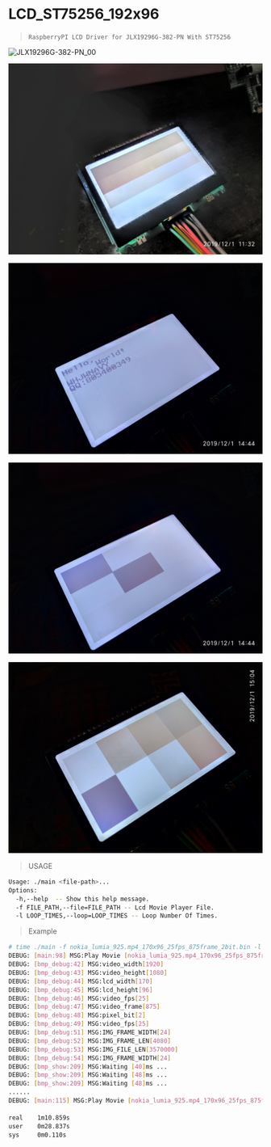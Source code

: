 # LCD_ST75256_192x96

> `RaspberryPI LCD Driver for JLX19296G-382-PN With ST75256`

![JLX19296G-382-PN_00](doc/JLX19296G-382-PN_00.jpg)

![JLX19296G-382-PN_01](doc/JLX19296G-382-PN_01.jpg)

![JLX19296G-382-PN_02](doc/JLX19296G-382-PN_02.jpg)

![JLX19296G-382-PN_03](doc/JLX19296G-382-PN_03.jpg)

![JLX19296G-382-PN_04](doc/JLX19296G-382-PN_04.jpg)

> USAGE

```bash
Usage: ./main <file-path>...
Options:
  -h,--help  -- Show this help message.
  -f FILE_PATH,--file=FILE_PATH -- Lcd Movie Player File.
  -l LOOP_TIMES,--loop=LOOP_TIMES -- Loop Number Of Times.
```

> Example

```bash
# time ./main -f nokia_lumia_925.mp4_170x96_25fps_875frame_2bit.bin -l 2
DEBUG: [main:98] MSG:Play Movie [nokia_lumia_925.mp4_170x96_25fps_875frame_2bit.bin] Loop Times [2].
DEBUG: [bmp_debug:42] MSG:video_width[1920]
DEBUG: [bmp_debug:43] MSG:video_height[1080]
DEBUG: [bmp_debug:44] MSG:lcd_width[170]
DEBUG: [bmp_debug:45] MSG:lcd_height[96]
DEBUG: [bmp_debug:46] MSG:video_fps[25]
DEBUG: [bmp_debug:47] MSG:video_frame[875]
DEBUG: [bmp_debug:48] MSG:pixel_bit[2]
DEBUG: [bmp_debug:49] MSG:video_fps[25]
DEBUG: [bmp_debug:51] MSG:IMG_FRAME_WIDTH[24]
DEBUG: [bmp_debug:52] MSG:IMG_FRAME_LEN[4080]
DEBUG: [bmp_debug:53] MSG:IMG_FILE_LEN[3570000]
DEBUG: [bmp_debug:54] MSG:IMG_FRAME_WIDTH[24]
DEBUG: [bmp_show:209] MSG:Waiting [40]ms ...
DEBUG: [bmp_show:209] MSG:Waiting [48]ms ...
DEBUG: [bmp_show:209] MSG:Waiting [48]ms ...
......
DEBUG: [main:115] MSG:Play Movie [nokia_lumia_925.mp4_170x96_25fps_875frame_2bit.bin] End.

real    1m10.859s
user    0m28.837s
sys     0m0.110s
```